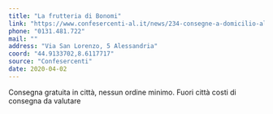```yaml
---
title: "La frutteria di Bonomi"
link: "https://www.confesercenti-al.it/news/234-consegne-a-domicilio-alessandria-lista-aggiornata-al-26-marzo.html"
phone: "0131.481.722"
mail: ""
address: "Via San Lorenzo, 5 Alessandria"
coord: "44.9133702,8.6117717"
source: "Confesercenti"
date: 2020-04-02
---
```


Consegna gratuita in città, nessun ordine minimo. Fuori città costi di consegna da valutare
